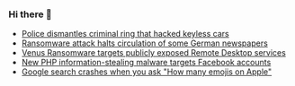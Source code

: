 ### Hi there 👋

<!--START_SECTION:feed-->
* [Police dismantles criminal ring that hacked keyless cars](https://www.bleepingcomputer.com/news/security/police-dismantles-criminal-ring-that-hacked-keyless-cars/)
* [Ransomware attack halts circulation of some German newspapers](https://www.bleepingcomputer.com/news/security/ransomware-attack-halts-circulation-of-some-german-newspapers/)
* [Venus Ransomware targets publicly exposed Remote Desktop services](https://www.bleepingcomputer.com/news/security/venus-ransomware-targets-publicly-exposed-remote-desktop-services/)
* [New PHP information-stealing malware targets Facebook accounts](https://www.bleepingcomputer.com/news/security/new-php-information-stealing-malware-targets-facebook-accounts/)
* [Google search crashes when you ask "How many emojis on Apple"](https://www.bleepingcomputer.com/news/technology/google-search-crashes-when-you-ask-how-many-emojis-on-apple/)
<!--END_SECTION:feed-->

<!--
**frankenk/frankenk** is a ✨ _special_ ✨ repository because its `README.md` (this file) appears on your GitHub profile.

Here are some ideas to get you started:

- 🔭 I’m currently working on ...
- 🌱 I’m currently learning ...
- 👯 I’m looking to collaborate on ...
- 🤔 I’m looking for help with ...
- 💬 Ask me about ...
- 📫 How to reach me: ...
- 😄 Pronouns: ...
- ⚡ Fun fact: ...
-->



